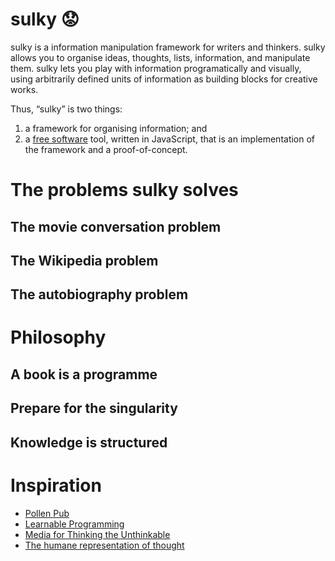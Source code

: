 # sulky 😟

sulky is a information manipulation framework for writers and thinkers. sulky allows you to organise ideas, thoughts, lists, information, and manipulate them. sulky lets you play with information programatically and visually, using arbitrarily defined units of information as building blocks for creative works. 

Thus, “sulky” is two things: 

1. a framework for organising information; and 
2. a [free software](http://www.fsf.org/) tool, written in JavaScript, that is an implementation of the framework and a proof-of-concept.

# The problems sulky solves

## The movie conversation problem

## The Wikipedia problem

## The autobiography problem

# Philosophy 

## A book is a programme 

## Prepare for the singularity 

## Knowledge is structured

# Inspiration 

* [Pollen Pub](http://pollenpub.com/)
* [Learnable Programming](http://worrydream.com/#!/LearnableProgramming)
* [Media for Thinking the Unthinkable](http://worrydream.com/#!/MediaForThinkingTheUnthinkable)
* [The humane representation of thought](http://worrydream.com/#!/TheHumaneRepresentationOfThoughtTalk)
